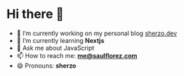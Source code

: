 # Hi there 👋

- 🔭 I’m currently working on my personal blog [sherzo.dev](https://sherzo.dev)
- 🌱 I’m currently learning **Nextjs**
- 💬 Ask me about JavaScript
- 📫 How to reach me: **me@saulflorez.com**
- 😄 Pronouns: **sherzo**
